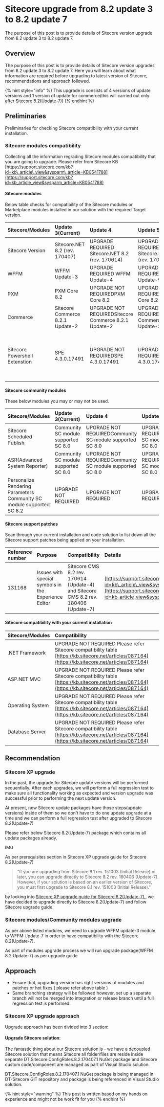 # Sitecore upgrade from 8.2 update 3 to 8.2 update 7

The purpose of this post is to provide details of Sitecore version upgrade from 8.2 update 3 to 8.2 update 7.

## Overview

The purpose of this post is to provide details of Sitecore version upgrades from 8.2 update 3 to 8.2 update 7. Here you will learn about what information are required before upgrading to latest version of Sitecore, recommendations and approach followed.

{% hint style="info" %}
This upgrade is consists of 4 versions of update versions and 1 version of update for commerce\(this will carried out only after Sitecore 8.2\(Update-7\)\)
{% endhint %}

## Preliminaries

Preliminaries for checking Sitecore compatibility with your current installation.

### Sitecore modules compatibility

Collecting all the information regrading Sitecore modules compatibility that you are going to upgrade. Please refer from Sitecore KB [https://support.sitecore.com/kb?id=kb\_article\_view&sysparm\_article=KB0541788](https://support.sitecore.com/kb?id=kb_article_view&sysparm_article=KB0541788)

#### Sitecore modules

Below table checks for compatibility of the Sitecore modules or Marketplace modules installed in our solution with the required Target version.

| Sitecore/Modules | Update 3\(Current\) | Update 4 | Update 5 | Update 6 | Update 7 |
| :--- | :--- | :--- | :--- | :--- | :--- |
| Sitecore Version | Sitecore.NET 8.2 \(rev. 170407\) | UPGRADE REQUIRED   Sitecore.NET 8.2 \(rev. 170614\) | UPGRADE REQUIRED   Sitecore.NET 8.2 \(rev. 170728\) | UPGRADE REQUIRED   Sitecore.NET 8.2 \(rev. 171121\) | UPGRADE REQUIREDSitecore.NET 8.2 \(rev. 180406\) |
| WFFM | WFFM Update-3 | UPGRADE REQUIRED   WFFM Update-4 | UPGRADE REQUIRED   WFFM Update-5 | UPGRADE REQUIRED   WFFM Update-6 | UPGRADE REQUIRED   WFFM Update-7 |
| PXM | PXM Core 8.2 | UPGRADE NOT REQUIREDPXM Core 8.2 | UPGRADE NOT REQUIREDPXM Core 8.2 | UPGRADE NOT REQUIREDPXM Core 8.2 | UPGRADE NOT REQUIREDPXM Core 8.2 |
| Commerce | Sitecore Commerce 8.2.1 Update-2 | UPGRADE NOT REQUIREDSitecore Commerce 8.2.1 Update-2 | UPGRADE NOT REQUIREDSitecore Commerce 8.2.1 Update-2 | UPGRADE NOT REQUIREDSitecore Commerce 8.2.1 Update-2 | UPGRADE REQUIRED Sitecore Commerce 8.2.1 Update-3 |
| Sitecore Powershell Extenstion | SPE 4.3.0.17491 | UPGRADE NOT REQUIREDSPE 4.3.0.17491 | UPGRADE NOT REQUIREDSPE 4.3.0.17491 | UPGRADE NOT REQUIREDSPE 4.3.0.17491 | UPGRADE NOT REQUIREDSPE 4.3.0.17491 Can be upgraded to SPE 4.7+ \(for Sitecore 8\) has been verified to be fully functional on Sitecore 9. |

#### Sitecore community modules

These below modules you may or may not be used.

| Sitecore/Modules | Update 3\(Current\) | Update 4 | Update 5 | Update 6 | Update 7 |
| :--- | :--- | :--- | :--- | :--- | :--- |
| Sitecore Scheduled Publish | Community SC module supported SC 8.0 | UPGRADE NOT REQUIREDCommunity SC module supported SC 8.0 | UPGRADE NOT REQUIREDCommunity SC module supported SC 8.0 | UPGRADE NOT REQUIREDCommunity SC module supported SC 8.0 | UPGRADE NOT REQUIREDCommunity SC module supported SC 8.0 |
| ASR\(Advanced System Reporter\) | Community SC module supported SC 8.0 | UPGRADE NOT REQUIREDCommunity SC module supported SC 8.0 | UPGRADE NOT REQUIREDCommunity SC module supported SC 8.0 | UPGRADE NOT REQUIREDCommunity SC module supported SC 8.0 | UPGRADE NOT REQUIREDCommunity SC module supported SC 8.0 |
| Personalize Rendering Parameters    Community SC module supported SC 8.2 | UPGRADE NOT REQUIRED | UPGRADE NOT REQUIRED | UPGRADE NOT REQUIRED | UPGRADE NOT REQUIRED |  |

#### Sitecore support patches

Scan through your current installation and code solution to list down all the Sitecore support patches being applied on your installation.

| Reference number | Purpose | Compatibility | Details | Remarks | Keep/Remove |
| :--- | :--- | :--- | :--- | :--- | :--- |
| 131168 | Issues with special symbols in the Experience Editor | Sitecore CMS 8.2 rev. 170614 \(Update-4\) and Sitecore CMS 8.2 rev. 180406 \(Update-7\) | [https://support.sitecore.com/kb?id=kb\_article\_view&sysparm\_article=KB0502008](https://support.sitecore.com/kb?id=kb_article_view&sysparm_article=KB0502008) | Fixed In: 9.0 rev. 171002 \(Initial Release\) | Keep |

#### Sitecore compatibility with your current installation

| Sitecore/Modules | Compatibility |
| :--- | :--- |
| .NET Framework | UPGRADE NOT REQUIRED Please refer Sitecore compatibility table [https://kb.sitecore.net/articles/087164](https://kb.sitecore.net/articles/087164) |
| ASP.NET MVC | UPGRADE NOT REQUIRED Please refer Sitecore compatibility table [https://kb.sitecore.net/articles/087164](https://kb.sitecore.net/articles/087164) |
| Operating System | UPGRADE NOT REQUIRED Please refer Sitecore compatibility table [https://kb.sitecore.net/articles/087164](https://kb.sitecore.net/articles/087164) |
| Database Server | UPGRADE NOT REQUIRED Please refer Sitecore compatibility table [https://kb.sitecore.net/articles/087164](https://kb.sitecore.net/articles/087164) |

## Recommendation

### Sitecore XP upgrade

In the past, the upgrade for Sitecore update versions will be performed sequentially. After each upgrades, we will perform a full regression test to make sure all functionality working as expected and version upgrade was successful prior to performing the next update version.

At present, new Sitecore update packages have those steps\(update versions\) inside of them so we don't have to do one update upgrade at a time and we can perform a full regression test after upgraded to Sitecore 8.2\(Update-7\)

Please refer below Sitecore 8.2\(Update-7\) package which contains all update packages already.

IMG

As per prerequisites section in Sitecore XP upgrade guide for Sitecore 8.2\(Update-7\)

> "If you are upgrading from Sitecore 8.1 rev. 151003 \(Initial Release\) or later, you can upgrade directly to Sitecore 8.2 rev. 180406 \(Update-7\). However, if your solution is based on an earlier version of Sitecore, you must first upgrade to Sitecore 8.1 rev. 151003 \(Initial Release\)."

by looking into [Sitecore XP upgrade guide for Sitecore 8.2\(Update-7\),](https://dev.sitecore.net/~/media/B50CA65AA6844B4B81BF36A01E9DD269.ashx), we have decided to upgrade directly to Sitecore 8.2\(Update-7\) and follow Sitecore upgrade guide.

### Sitecore modules/Community modules upgrade

As per above listed modules, we need to upgrade WFFM update-3 module to WFFM Update-7 in order to have compatibility with the Sitecore 8.2\(Update-7\).

As part of modules upgrade process we will run upgrade package\(WFFM 8.2 Update-7\) as per upgrade guide

## Approach

* Ensure that, upgrading version has right versions of modules and patches or hot fixes.\( please refer above table \)
* Same branching strategy will be followed however, set up a separate branch will not be merged into integration or release branch until a full regression test is performed.

### Sitecore XP upgrade approach

Upgrade approach has been divided into 3 section:

#### Upgrade Sitecore solution:

The fantastic thing about our Sitecore solution is - we have a decoupled Sitecore solution that means Sitecore all folder/files are reside inside separate DT.Sitecore.ConfigRoles.8.2.170407.1 NuGet package and Sitecore custom code/component are managed as part of Visual Studio solution.

DT.Sitecore.ConfigRoles.8.2.170407.1 NuGet package is being managed in DT-Sitecore GIT repository and package is being referenced in Visual Studio solution.

{% hint style="warning" %}
This post is written based on my hands on experience and might not be work fit for you
{% endhint %}

